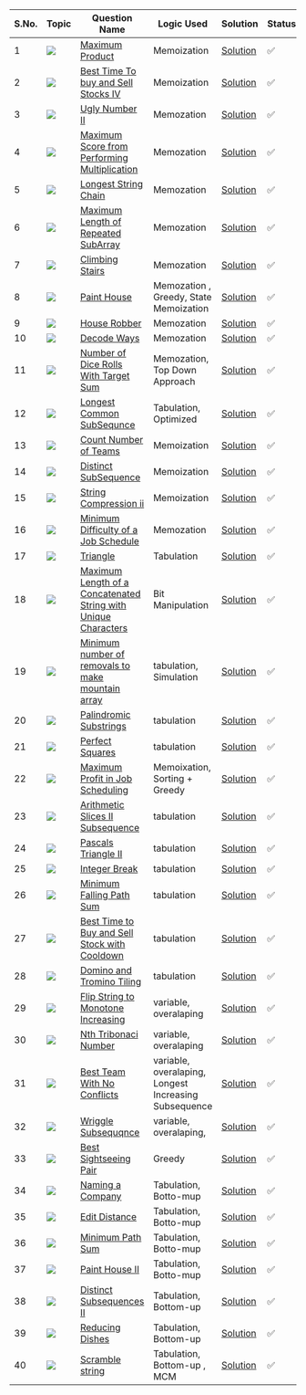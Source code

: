 S.No. | Topic | Question Name | Logic Used | Solution | Status |
------|---------------|------------|-------|------|------|
1 | ![](https://img.shields.io/badge/DP-f0772b?style=for-the-badge&logo=array&logoColor=black) | [Maximum Product](https://leetcode.com/problems/maximum-product-subarray/) | Memoization | [Solution](https://github.com/himanshugupta09/LEETCODE_SOLUTIONS/blob/main/Dynamic_Programming/Maximum%20Subarray%20Product.cpp) | ✅ |
2 | ![](https://img.shields.io/badge/DP-f0772b?style=for-the-badge&logo=array&logoColor=black) | [Best Time To buy and Sell Stocks IV](https://leetcode.com/problems/best-time-to-buy-and-sell-stock-iv/) | Memoization | [Solution](https://github.com/himanshugupta09/LEETCODE_SOLUTIONS/blob/main/Dynamic_Programming/Best%20Time%20to%20Buy%20and%20Sell%20Stock%20IV.cpp) | ✅ |
3 | ![](https://img.shields.io/badge/DP-f0772b?style=for-the-badge&logo=array&logoColor=black) | [Ugly Number II](https://leetcode.com/problems/ugly-number-iii/) | Memozation| [Solution](https://github.com/himanshugupta09/LEETCODE_SOLUTIONS/blob/main/Dynamic_Programming/Ugly%20Number%20II.cpp) | ✅ |
4 | ![](https://img.shields.io/badge/DP-f0772b?style=for-the-badge&logo=array&logoColor=black) | [Maximum Score from Performing Multiplication](https://leetcode.com/problems/maximum-score-from-performing-multiplication-operations/) |Memozation | [Solution](https://github.com/himanshugupta09/LEETCODE_SOLUTIONS/blob/main/Dynamic_Programming/Maximum%20Score%20from%20Performing%20Multiplication%20Operations.cpp) | ✅ |
5 | ![](https://img.shields.io/badge/DP-f0772b?style=for-the-badge&logo=array&logoColor=black) | [Longest String Chain](https://leetcode.com/problems/lonngest-string-chain/) |Memozation | [Solution](https://github.com/himanshugupta09/LEETCODE_SOLUTIONS/blob/main/Dynamic_Programming/Longest%20String%20Chain.py) | ✅ |
6 | ![](https://img.shields.io/badge/DP-f0772b?style=for-the-badge&logo=array&logoColor=black) | [Maximum Length of Repeated SubArray](https://leetcode.com/problems/maximum-length-repeated-subarray/) |Memozation | [Solution](https://github.com/himanshugupta09/LEETCODE_SOLUTIONS/blob/main/Dynamic_Programming/Maximum%20Length%20of%20Repeated%20Subarray.cpp) | ✅ |
7 | ![](https://img.shields.io/badge/DP-f0772b?style=for-the-badge&logo=array&logoColor=black) | [Climbing Stairs](https://leetcode.com/problems/climbing-stairs/) |Memozation | [Solution](https://github.com/himanshugupta09/LEETCODE_SOLUTIONS/blob/main/Dynamic_Programming/Climbing%20Stairs.cpp) | ✅ |
8 | ![](https://img.shields.io/badge/DP-f0772b?style=for-the-badge&logo=array&logoColor=black) | [Paint House](https://www.interviewbit.com/problems/paint-house/) |Memozation , Greedy, State Memoization | [Solution](https://github.com/himanshugupta09/LEETCODE_SOLUTIONS/blob/main/Dynamic_Programming/paint-house.cpp) | ✅ |
9 | ![](https://img.shields.io/badge/DP-f0772b?style=for-the-badge&logo=array&logoColor=black) | [House Robber](https://leetcode.com/problems/house-robber/) |Memozation | [Solution](https://github.com/himanshugupta09/LEETCODE_SOLUTIONS/blob/main/Dynamic_Programming/house-robber.cpp) | ✅ |
10 | ![](https://img.shields.io/badge/DP-f0772b?style=for-the-badge&logo=array&logoColor=black) | [Decode Ways](https://leetcode.com/problems/decode-ways/) |Memozation | [Solution](https://github.com/himanshugupta09/LEETCODE_SOLUTIONS/blob/main/Dynamic_Programming/decode-ways.cpp) | ✅ |
11 | ![](https://img.shields.io/badge/DP-f0772b?style=for-the-badge&logo=array&logoColor=black) | [Number of Dice Rolls With Target Sum](https://leetcode.com/problems/number-of-dice-rolls-with-target-sum/) |Memozation, Top Down Approach | [Solution](https://github.com/himanshugupta09/LEETCODE_SOLUTIONS/blob/main/Dynamic_Programming/number-of-dice-roles-with-target-sum.cpp) | ✅ |
12 | ![](https://img.shields.io/badge/DP-f0772b?style=for-the-badge&logo=array&logoColor=black) | [Longest Common SubSequnce](https://leetcode.com/problems/longest-common-subsequnce/) |Tabulation, Optimized | [Solution](https://github.com/himanshugupta09/LEETCODE_SOLUTIONS/blob/main/Dynamic_Programming/longest-common-subsequence.cpp) | ✅ |
13 | ![](https://img.shields.io/badge/DP-f0772b?style=for-the-badge&logo=array&logoColor=black) | [Count  Number of Teams](https://leetcode.com/problems/count-number-of-teams/) | Memoization  | [Solution](https://github.com/himanshugupta09/LEETCODE_SOLUTIONS/blob/main/Dynamic_Programming/count-number-of-teams.cpp) | ✅ |
14 | ![](https://img.shields.io/badge/DP-f0772b?style=for-the-badge&logo=array&logoColor=black) | [Distinct SubSequence](https://leetcode.com/problems/distinct-subsequences/) | Memoization  | [Solution](https://github.com/himanshugupta09/LEETCODE_SOLUTIONS/blob/main/Dynamic_Programming/distinct-subsequence.cpp) | ✅ |
15 | ![](https://img.shields.io/badge/DP-f0772b?style=for-the-badge&logo=array&logoColor=black) | [String Compression ii](https://leetcode.com/problems/string-compression-ii/) | Memoization  | [Solution](https://github.com/himanshugupta09/LEETCODE_SOLUTIONS/blob/main/Dynamic_Programming/string-compression-ii.cpp) | ✅ |
16 | ![](https://img.shields.io/badge/DP-f0772b?style=for-the-badge&logo=array&logoColor=black) | [ Minimum Difficulty of a Job Schedule](https://leetcode.com/problems/minimum-difficulty-of-a-job-schedule/) |Memozation | [Solution](https://github.com/himanshugupta09/LEETCODE_SOLUTIONS/blob/main/Dynamic_Programming/minimum-difficulty-of-a-job-schedule.cpp) | ✅ |
17 | ![](https://img.shields.io/badge/DP-f0772b?style=for-the-badge&logo=array&logoColor=black) | [Triangle](https://leetcode.com/problems/triangle/) | Tabulation | [Solution](https://github.com/himanshugupta09/LEETCODE_SOLUTIONS/blob/main/Dynamic_Programming/triangle.cpp) | ✅ |
18 | ![](https://img.shields.io/badge/DP-f0772b?style=for-the-badge&logo=array&logoColor=black) | [Maximum Length of a Concatenated String with Unique Characters](https://leetcode.com/problems/maximum-length-of-a-concatenated-string-with-unique-characters/) | Bit Manipulation | [Solution](https://github.com/himanshugupta09/LEETCODE_SOLUTIONS/blob/main/Dynamic_Programming/maximum-length-of-a-concatenated-string-with-unique-characters.cpp) | ✅ |
19 | ![](https://img.shields.io/badge/DP-f0772b?style=for-the-badge&logo=array&logoColor=black) | [Minimum number of removals to make mountain array ](https://leetcode.com/problems/minimum-number-of-removals-to-make-mountain-array/) | tabulation, Simulation | [Solution](https://github.com/himanshugupta09/LEETCODE_SOLUTIONS/blob/main/Dynamic_Programming/minimum-number-of-removals-to-make-mountain-array.cpp) | ✅ |
20 | ![](https://img.shields.io/badge/DP-f0772b?style=for-the-badge&logo=array&logoColor=black) | [Palindromic Substrings](https://leetcode.com/problems/palindromic-substrings/description/) | tabulation | [Solution](https://github.com/himanshugupta09/LEETCODE_SOLUTIONS/blob/main/Dynamic_Programming/palidromic-substrings.cpp) | ✅ |
21 | ![](https://img.shields.io/badge/DP-f0772b?style=for-the-badge&logo=array&logoColor=black) | [Perfect Squares](https://leetcode.com/problems/perfect-squares/description/) | tabulation | [Solution](https://github.com/himanshugupta09/LEETCODE_SOLUTIONS/blob/main/Dynamic_Programming/perfect-squares.cpp) | ✅ |
22 | ![](https://img.shields.io/badge/DP-f0772b?style=for-the-badge&logo=array&logoColor=black) | [Maximum Profit in Job Scheduling](https://leetcode.com/problems/maximum-profit-in-job-scheduling/description/) | Memoixation, Sorting + Greedy | [Solution](https://github.com/himanshugupta09/LEETCODE_SOLUTIONS/blob/main/Dynamic_Programming/maximum-profit-in-job-scheduling.cpp) | ✅ |
23 | ![](https://img.shields.io/badge/DP-f0772b?style=for-the-badge&logo=array&logoColor=black) | [Arithmetic Slices II Subsequence](https://leetcode.com/problems/arithmetic-slices-ii-subsequence/description/) | tabulation | [Solution](https://github.com/himanshugupta09/LEETCODE_SOLUTIONS/blob/main/Dynamic_Programming/arithmetic-slices-ii.py) | ✅ |
24 | ![](https://img.shields.io/badge/DP-f0772b?style=for-the-badge&logo=array&logoColor=black) | [Pascals Triangle II](https://leetcode.com/problems/pascals-triangle-ii/description/) | tabulation | [Solution](https://github.com/himanshugupta09/LEETCODE_SOLUTIONS/blob/main/Dynamic_Programming/pascals-triangle-ii.cpp) | ✅ |
25 | ![](https://img.shields.io/badge/DP-f0772b?style=for-the-badge&logo=array&logoColor=black) | [Integer Break](https://leetcode.com/problems/integer-break/description/) | tabulation | [Solution](https://github.com/himanshugupta09/LEETCODE_SOLUTIONS/blob/main/Dynamic_Programming/integer-break.cpp) | ✅ |
26 | ![](https://img.shields.io/badge/DP-f0772b?style=for-the-badge&logo=array&logoColor=black) | [Minimum Falling Path Sum](https://leetcode.com/problems/minimum-falling-path-sum/description/) | tabulation | [Solution](https://github.com/himanshugupta09/LEETCODE_SOLUTIONS/blob/main/Dynamic_Programming/minimum-falling-path-sum.cpp) | ✅ |
27 | ![](https://img.shields.io/badge/DP-f0772b?style=for-the-badge&logo=array&logoColor=black) | [Best Time to Buy and Sell Stock with Cooldown](https://leetcode.com/problems/best-time-to-buy-and-sell-stock-with-cooldown/description/) | tabulation | [Solution](https://github.com/himanshugupta09/LEETCODE_SOLUTIONS/blob/main/Dynamic_Programming/best-time-to-buy-and-sell-stock-with-cooldown.cpp) | ✅ |
28 | ![](https://img.shields.io/badge/DP-f0772b?style=for-the-badge&logo=array&logoColor=black) | [Domino and Tromino Tiling](https://leetcode.com/problems/domino-and-tromino-tiling/description/) | tabulation | [Solution](https://github.com/himanshugupta09/LEETCODE_SOLUTIONS/blob/main/Dynamic_Programming/domino-and-tromino-tiling-new.cpp) | ✅ |
29 | ![](https://img.shields.io/badge/DP-f0772b?style=for-the-badge&logo=array&logoColor=black) | [Flip String to Monotone Increasing](https://leetcode.com/problems/flip-string-to-monotone-increasing/description/) | variable, overalaping  | [Solution](https://github.com/himanshugupta09/LEETCODE_SOLUTIONS/blob/main/Dynamic_Programming/flip-string-to-monotone-increasing.cpp) | ✅ |
30 | ![](https://img.shields.io/badge/DP-f0772b?style=for-the-badge&logo=array&logoColor=black) | [Nth Tribonaci Number](https://leetcode.com/problems/nth-tribonacci-number/description/) | variable, overalaping  | [Solution](https://github.com/himanshugupta09/LEETCODE_SOLUTIONS/blob/main/Dynamic_Programming/nth-tribonacci-number.cpp) | ✅ |
31 | ![](https://img.shields.io/badge/DP-f0772b?style=for-the-badge&logo=array&logoColor=black) | [Best Team With No Conflicts](https://leetcode.com/problems/best-team-with-no-conflicts/description/) | variable, overalaping, Longest Increasing Subsequence  | [Solution](https://github.com/himanshugupta09/LEETCODE_SOLUTIONS/blob/main/Dynamic_Programming/best-team-with-no-conflicts.cpp) | ✅ |
32 | ![](https://img.shields.io/badge/DP-f0772b?style=for-the-badge&logo=array&logoColor=black) | [Wriggle Subsequqnce](https://leetcode.com/problems/wriggle-subsequence/description/) | variable, overalaping,   | [Solution](https://github.com/himanshugupta09/LEETCODE_SOLUTIONS/blob/main/Dynamic_Programming/wriggle-subsequence.cpp) | ✅ |
33 | ![](https://img.shields.io/badge/DP-f0772b?style=for-the-badge&logo=array&logoColor=black) | [Best Sightseeing Pair](https://leetcode.com/problems/best-sightseeing-pair/description/) | Greedy   | [Solution](https://github.com/himanshugupta09/LEETCODE_SOLUTIONS/blob/main/Dynamic_Programming/best-sightseeing-pair.cpp) | ✅ |
34 | ![](https://img.shields.io/badge/DP-f0772b?style=for-the-badge&logo=array&logoColor=black) | [Naming a Company](https://leetcode.com/problems/naming-a-company/description/) | Tabulation, Botto-mup   | [Solution](https://github.com/himanshugupta09/LEETCODE_SOLUTIONS/blob/main/Dynamic_Programming/naming-a-company.cpp) | ✅ |
35 | ![](https://img.shields.io/badge/DP-f0772b?style=for-the-badge&logo=array&logoColor=black) | [Edit Distance](https://leetcode.com/problems/edit-distance/description/) | Tabulation, Botto-mup   | [Solution](https://github.com/himanshugupta09/LEETCODE_SOLUTIONS/blob/main/Dynamic_Programming/edit-distance.cpp) | ✅ |
36 | ![](https://img.shields.io/badge/DP-f0772b?style=for-the-badge&logo=array&logoColor=black) | [Minimum Path Sum](https://leetcode.com/problems/minimum-path-sum/description/) | Tabulation, Botto-mup   | [Solution](https://github.com/himanshugupta09/LEETCODE_SOLUTIONS/blob/main/Dynamic_Programming/minimum-path-sum.cpp) | ✅ |
37 | ![](https://img.shields.io/badge/DP-f0772b?style=for-the-badge&logo=array&logoColor=black) | [Paint House II](https://www.codingninjas.com/codestudio/problems/ninja-s-contract_1459321?leftPanelTab=0) | Tabulation, Botto-mup   | [Solution](https://github.com/himanshugupta09/LEETCODE_SOLUTIONS/blob/main/Dynamic_Programming/paint-house-ii.py) | ✅ |
38 | ![](https://img.shields.io/badge/DP-f0772b?style=for-the-badge&logo=array&logoColor=black) | [Distinct Subsequences II](https://leetcode.com/problems/distinct-subsequences-ii/description/) | Tabulation, Bottom-up   | [Solution](https://github.com/himanshugupta09/LEETCODE_SOLUTIONS/blob/main/Dynamic_Programming/distinct-subsequences-ii.cpp) | ✅ |
39 | ![](https://img.shields.io/badge/DP-f0772b?style=for-the-badge&logo=array&logoColor=black) | [Reducing Dishes](https://leetcode.com/problems/reducing-dishes/description/) | Tabulation, Bottom-up   | [Solution](https://github.com/himanshugupta09/LEETCODE_SOLUTIONS/blob/main/Dynamic_Programming/reducing-dishes.cpp) | ✅ |
40 | ![](https://img.shields.io/badge/DP-f0772b?style=for-the-badge&logo=array&logoColor=black) | [Scramble string](https://leetcode.com/problems/scramble-string/description/) | Tabulation, Bottom-up , MCM   | [Solution](https://github.com/himanshugupta09/LEETCODE_SOLUTIONS/blob/main/Dynamic_Programming/scramble-string.cpp) | ✅ |













